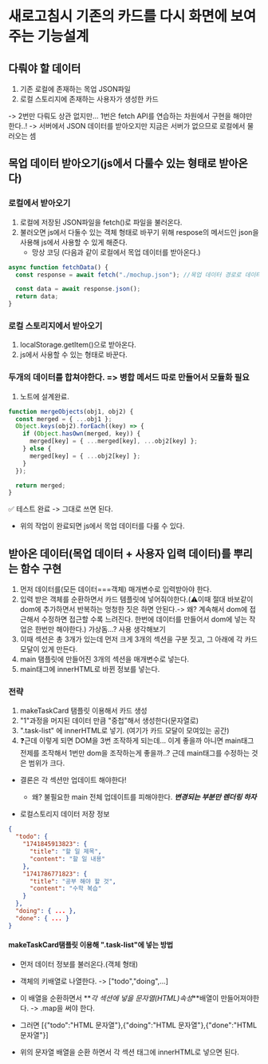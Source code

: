 # 새로고침시 기존의 카드를 다시 화면에 보여주는 기능설계

## 다뤄야 할 데이터

1. 기존 로컬에 존재하는 목업 JSON파일
2. 로컬 스토리지에 존재하는 사용자가 생성한 카드

-> 2번만 다뤄도 상관 없지만... 1번은 fetch API를 연습하는 차원에서 구현을 해야만 한다..!
-> 서버에서 JSON 데이터를 받아오지만 지금은 서버가 없으므로 로컬에서 물러오는 셈

## 목업 데이터 받아오기(js에서 다룰수 있는 형태로 받아온다)

### 로컬에서 받아오기

1. 로컬에 저장된 JSON파일을 fetch()로 파일을 불러온다.
2. 불러오면 js에서 다둘수 있는 객체 형태로 바꾸기 위해 respose의 메서드인 json을 사용해 js에서 사용할 수 있게 해준다.
   - 망상 코딩 (다음과 같이 로컬에서 목업 데이터를 받아온다.)

```javascript
async function fetchData() {
  const response = await fetch("./mochup.json"); //목업 데이터 경로로 데이터 불러온다.

  const data = await response.json();
  return data;
}
```

### 로컬 스토리지에서 받아오기

1. localStorage.getItem()으로 받아온다.
2. js에서 사용할 수 있는 형태로 바꾼다.

### 두개의 데이터를 합쳐야한다. => 병합 메서드 따로 만들어서 모듈화 필요

1. 노트에 설계완료.

```javascript
function mergeObjects(obj1, obj2) {
  const merged = { ...obj1 };
  Object.keys(obj2).forEach((key) => {
    if (Object.hasOwn(merged, key)) {
      merged[key] = { ...merged[key], ...obj2[key] };
    } else {
      merged[key] = { ...obj2[key] };
    }
  });

  return merged;
}
```

✅ 테스트 완료 -> 그대로 쓰면 된다.

- 위의 작업이 완료되면 js에서 목업 데이터를 다룰 수 있다.

## 받아온 데이터(목업 데이터 + 사용자 입력 데이터)를 뿌리는 함수 구현

1. 먼저 데이터를(모든 데이터===객체) 매개변수로 입력받아야 한다.
2. 입력 받은 객체를 순환하면서 카드 템플릿에 넣어줘야한다.(⚠️이때 절대 바보같이 dom에 추가하면서 반복하는 멍청한 짓은 하면 안된다.-> 왜? 계속해서 dom에 접근해서 수정하면 접근할 수록 느려진다. 한번에 데이터를 만들어서 dom에 넣는 작업은 한번만 해야한다.) 가상돔...? 사용 생각해보기
3. 이때 섹션은 총 3개가 있는데 먼저 크게 3개의 섹션을 구분 짓고, 그 아래에 각 카드 모달이 있게 만든다.
4. main 탬플릿에 만들어진 3개의 섹션을 매개변수로 넣는다.
5. main태그에 innerHTML로 바뀐 정보를 넣는다.

### 전략

1. makeTaskCard 탬플릿 이용해서 카드 생성
2. "1"과정을 머지된 데이터 만큼 "중첩"해서 생성한다(문자열로)
3. ".task-list" 에 innerHTML로 넣기. (여기가 카드 모달이 모여있는 공간)
4. ❓근데 이렇게 되면 DOM을 3번 조작하게 되는데... 이게 좋을까 아니면 main태그 전제를 조작해서 1번만 dom을 조작하는게 좋을까..? 근데 main태그를 수정하는 것은 범위가 크다.

- 결론은 각 섹션만 업데이트 해야한다!

  - 왜? 불필요한 main 전체 업데이트를 피해야한다. **_변경되는 부분만 렌더링 하자_**

- 로컬스토리지 데이터 저장 정보

```JSON
{
  "todo": {
    "1741845913823": {
      "title": "할 일 제목",
      "content": "할 일 내용"
    },
    "1741786771823": {
      "title": "공부 해야 할 것",
      "content": "수학 복습"
    }
  },
  "doing": { ... },
  "done": { ... }
}
```

#### makeTaskCard탬플릿 이용해 ".task-list"에 넣는 방법

- 먼저 데이터 정보를 불러온다.(객체 형태)
- 객체의 키배열로 나열한다. -> ["todo","doing",...]
- 이 배열을 순환하면서 **_각 섹션에 넣을 문자열(HTML)속성_**배열이 만들어져야한다. -> .map을 써야 한다.

- 그러면 [{"todo":"HTML 문자열"},{"doing":"HTML 문자열"},{"done":"HTML 문자열"}]

- 위의 문자열 배열을 순환 하면서 각 섹션 태그에 innerHTML로 넣으면 된다.
